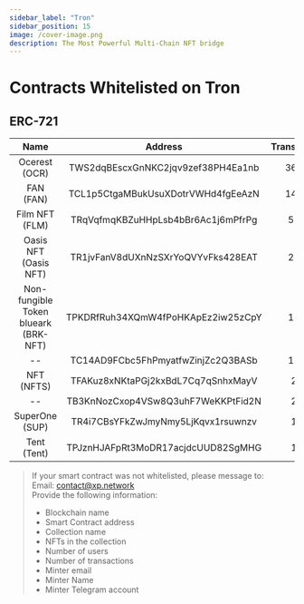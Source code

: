 ```yaml
---
sidebar_label: "Tron"
sidebar_position: 15
image: /cover-image.png
description: The Most Powerful Multi-Chain NFT bridge
---
```


# Contracts Whitelisted on Tron

## ERC-721

|Name|Address|Transactions|
|:-:|:-:|:-:|
|Ocerest (OCR)|TWS2dqBEscxGnNKC2jqv9zef38PH4Ea1nb|36570|
|FAN (FAN)|TCL1p5CtgaMBukUsuXDotrVWHd4fgEeAzN|14859|
|Film NFT (FLM)|TRqVqfmqKBZuHHpLsb4bBr6Ac1j6mPfrPg|5539|
|Oasis NFT (Oasis NFT)|TR1jvFanV8dUXnNzSXrYoQVYvFks428EAT|2421|
|Non-fungible Token blueark (BRK-NFT)|TPKDRfRuh34XQmW4fPoHKApEz2iw25zCpY|1703|
|--|TC14AD9FCbc5FhPmyatfwZinjZc2Q3BASb|1318|
|NFT (NFTS)|TFAKuz8xNKtaPGj2kxBdL7Cq7qSnhxMayV|299|
|--|TB3KnNozCxop4VSw8Q3uhF7WeKKPtFid2N|224|
|SuperOne (SUP)|TR4i7CBsYFkZwJmyNmy5LjKqvx1rsuwnzv|151|
|Tent (Tent)|TPJznHJAFpRt3MoDR17acjdcUUD82SgMHG|108|

> If your smart contract was not whitelisted, please message to:<br/>
> Email: contact@xp.network<br/>
> Provide the following information:<br/>
> + Blockchain name
> + Smart Contract address
> + Collection name
> + NFTs in the collection
> + Number of users
> + Number of transactions
> + Minter email
> + Minter Name
> + Minter Telegram account
